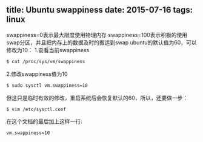 title: Ubuntu swappiness
date: 2015-07-16
tags: linux
---
swappiness=0表示最大限度使用物理内存
swappiness=100表示积极的使用swap分区，并且把内存上的数据及时的搬运到swap
ubuntu的默认值为60，可以修改为10：
1.查看当前swappiness
```bash
$ cat /proc/sys/vm/swappiness
```
2.修改swappiness值为10
```bash
$ sudo sysctl vm.swappiness=10
```
但这只是临时有效的修改，重启系统后会恢复默认的60，所以，还要做一步：
```bash
$ vim /etc/sysctl.conf
```
在这个文档的最后加上这样一行:
```bash
vm.swappiness=10
```
